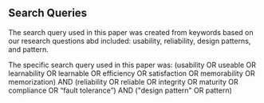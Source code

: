 ## Search Queries
The search query used in this paper was created from keywords based on our research questions abd included: usability, reliability, design patterns, and pattern.

The specific search query used in this paper was: (usability OR useable OR learnability OR learnable OR efficiency OR satisfaction OR memorability OR memorization) AND (reliability OR reliable OR integrity OR maturity OR compliance OR “fault tolerance”) AND ("design pattern" OR pattern)
